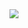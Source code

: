 <a href="https://github.com/anuraghazra/github-readme-stats">
  <img align="left" src="https://github-readme-stats.vercel.app/api?username=billyio&count_private=true&show_icons=true" />
</a>
